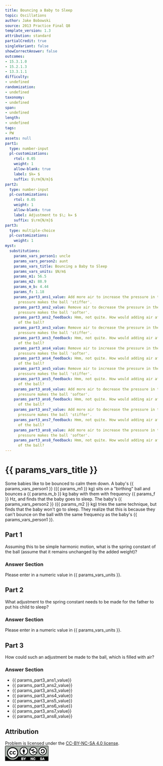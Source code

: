 ```yaml
---
title: Bouncing a Baby to Sleep
topic: Oscillations
author: Jake Bobowski
source: 2013 Practice Final Q8
template_version: 1.3
attribution: standard
partialCredit: true
singleVariant: false
showCorrectAnswer: false
outcomes:
- 15.3.1.0
- 15.2.1.3
- 13.3.1.1
difficulty:
- undefined
randomization:
- undefined
taxonomy:
- undefined
span:
- undefined
length:
- undefined
tags:
- PW
assets: null
part1:
  type: number-input
  pl-customizations:
    rtol: 0.05
    weight: 1
    allow-blank: true
    label: $k= $
    suffix: $\rm{N/m}$
part2:
  type: number-input
  pl-customizations:
    rtol: 0.05
    weight: 1
    allow-blank: true
    label: Adjustment to $\; k= $
    suffix: $\rm{N/m}$
part3:
  type: multiple-choice
  pl-customizations:
    weight: 1
myst:
  substitutions:
    params_vars_person1: uncle
    params_vars_person2: aunt
    params_vars_title: Bouncing a Baby to Sleep
    params_vars_units: $N/m$
    params_m1: 56.5
    params_m2: 88.9
    params_m_b: 4.44
    params_f: 1.18
    params_part3_ans1_value: Add more air to increase the pressure in the ball. Increased
      pressure makes the ball 'stiffer'.
    params_part3_ans2_value: Remove air to decrease the pressure in the ball. Decreased
      pressure makes the ball 'softer'.
    params_part3_ans2_feedback: Hmm, not quite. How would adding air affect pressure
      of the ball?
    params_part3_ans3_value: Remove air to decrease the pressure in the ball. Decreased
      pressure makes the ball 'stiffer'.
    params_part3_ans3_feedback: Hmm, not quite. How would adding air affect pressure
      of the ball?
    params_part3_ans4_value: Remove air to increase the pressure in the ball. Increased
      pressure makes the ball 'softer'.
    params_part3_ans4_feedback: Hmm, not quite. How would adding air affect pressure
      of the ball?
    params_part3_ans5_value: Remove air to increase the pressure in the ball. Increased
      pressure makes the ball 'stiffer'.
    params_part3_ans5_feedback: Hmm, not quite. How would adding air affect pressure
      of the ball?
    params_part3_ans6_value: Add more air to decrease the pressure in the ball. Decreased
      pressure makes the ball 'softer'.
    params_part3_ans6_feedback: Hmm, not quite. How would adding air affect pressure
      of the ball?
    params_part3_ans7_value: Add more air to decrease the pressure in the ball. Decreased
      pressure makes the ball 'stiffer'.
    params_part3_ans7_feedback: Hmm, not quite. How would adding air affect pressure
      of the ball?
    params_part3_ans8_value: Add more air to increase the pressure in the ball. Increased
      pressure makes the ball 'softer'.
    params_part3_ans8_feedback: Hmm, not quite. How would adding air affect pressure
      of the ball?
---
```

# {{ params_vars_title }}
Some  babies  like  to  be  bounced  to  calm  them  down.   A  baby's  {{ params_vars_person1 }} ({{ params_m1 }} kg) sits on a "birthing" ball and bounces a {{ params.m_b }} kg baby with them with frequency {{ params_f }} Hz, and finds that the baby goes to sleep.  The baby's {{ params_vars_person2 }} ({{ params_m2 }} kg) tries the same technique, but finds that the baby won't go to sleep.  They realize that this is because they can't bounce on the ball with the same frequency as the baby's {{ params_vars_person1 }}.

## Part 1

Assuming this to be simple harmonic motion, what is the spring constant of the ball (assume that it remains unchanged by the added weight)?

### Answer Section

Please enter in a numeric value in {{ params_vars_units }}.

## Part 2

What adjustment to the spring constant needs to be made for the father to put his child to sleep?

### Answer Section

Please enter in a numeric value in {{ params_vars_units }}.

## Part 3

How could such an adjustment be made to the ball, which is filled with air?

### Answer Section

- {{ params_part3_ans1_value}}
- {{ params_part3_ans2_value}}
- {{ params_part3_ans3_value}}
- {{ params_part3_ans4_value}}
- {{ params_part3_ans5_value}}
- {{ params_part3_ans6_value}}
- {{ params_part3_ans7_value}}
- {{ params_part3_ans8_value}}

## Attribution

Problem is licensed under the [CC-BY-NC-SA 4.0 license](https://creativecommons.org/licenses/by-nc-sa/4.0/).<br> ![The Creative Commons 4.0 license requiring attribution-BY, non-commercial-NC, and share-alike-SA license.](https://raw.githubusercontent.com/firasm/bits/master/by-nc-sa.png)